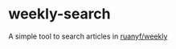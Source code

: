 # weekly-search
A simple tool to search articles in [ruanyf/weekly](https://github.com/ruanyf/weekly)
